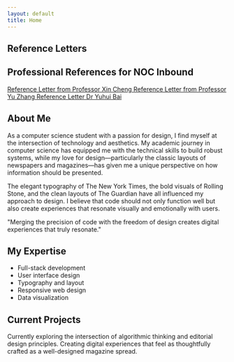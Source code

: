 ```yaml
---
layout: default
title: Home
---
```


<!-- <div class="magazine-layout">
  <div class="full-width feature-article fade-in">
    <h1 class="article-heading">Welcome to my Personal Website</h1>
    <p class="article-lead">It's never too late to do the right thing</p>
    <img src="https://source.unsplash.com/random/1200x600/?typography" alt="Featured Image" class="featured-image">
    <p class="caption">Typography and design elements that inspire my work</p>
  </div>
</div> -->

## Reference Letters

<div class="reference-letters fade-in">
  <h2>Professional References for NOC Inbound</h2>
  
  <a href="{{ site.baseurl }}/assets/pdfs/reference_letter_1.pdf" class="pdf-link">
    <i class="fas fa-file-pdf" style="color: white;"></i> Reference Letter from Professor Xin Cheng
  </a>
  
  <a href="{{ site.baseurl }}/assets/pdfs/reference_letter_2.pdf" class="pdf-link">
    <i class="fas fa-file-pdf" style="color: white;"></i> Reference Letter from Professor Yu Zhang
  </a>
  
  <a href="{{ site.baseurl }}/assets/pdfs/reference_letter_3.pdf" class="pdf-link">
    <i class="fas fa-file-pdf" style="color: white;"></i> Reference Letter Dr Yuhui Bai
  </a>
</div> 

<div class="magazine-layout">
  <div class="two-thirds fade-in-left">
    <h2>About Me</h2>
    <div class="article-columns">
      <p><span class="dropcap">A</span>s a computer science student with a passion for design, I find myself at the intersection of technology and aesthetics. My academic journey in computer science has equipped me with the technical skills to build robust systems, while my love for design—particularly the classic layouts of newspapers and magazines—has given me a unique perspective on how information should be presented.</p>
      <p>The elegant typography of The New York Times, the bold visuals of Rolling Stone, and the clean layouts of The Guardian have all influenced my approach to design. I believe that code should not only function well but also create experiences that resonate visually and emotionally with users.</p>
    </div>
  </div>
  
  <div class="one-third fade-in-right">
    <div class="pull-quote">
      "Merging the precision of code with the freedom of design creates digital experiences that truly resonate."
    </div>
  </div>
</div>

<div class="magazine-layout">
  <div class="half fade-in-up">
    <h2>My Expertise</h2>
    <ul>
      <li>Full-stack development</li>
      <li>User interface design</li>
      <li>Typography and layout</li>
      <li>Responsive web design</li>
      <li>Data visualization</li>
    </ul>
  </div>
  
  <div class="half fade-in-up" style="animation-delay: 0.3s;">
    <h2>Current Projects</h2>
    <p>Currently exploring the intersection of algorithmic thinking and editorial design principles. Creating digital experiences that feel as thoughtfully crafted as a well-designed magazine spread.</p>
  </div>
</div>